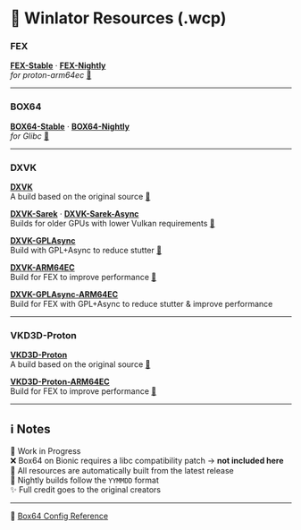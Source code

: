 # 🤖 **Winlator Resources (.wcp)**<br>

### FEX
[**FEX-Stable**](https://github.com/Arihany/Winlator-Resources/releases/tag/FEX-STABLE) · [**FEX-Nightly**](https://github.com/Arihany/Winlator-Resources/releases/tag/FEX-NIGHTLY)  
_for proton-arm64ec_ [🔗](https://github.com/FEX-Emu/FEX)

---

### BOX64
[**BOX64-Stable**](https://github.com/Arihany/Winlator-Resources/releases/tag/BOX64-STABLE) · [**BOX64-Nightly**](https://github.com/Arihany/Winlator-Resources/releases/tag/BOX64-NIGHTLY)  
_for Glibc_ [🔗](https://github.com/ptitSeb/box64)

---

### DXVK
[**DXVK**](https://github.com/Arihany/Winlator-Resources/releases/tag/DXVK)  
A build based on the original source [🔗](https://github.com/doitsujin/dxvk)  

[**DXVK-Sarek**](https://github.com/Arihany/Winlator-Resources/releases/tag/DXVK-SAREK) · [**DXVK-Sarek-Async**](https://github.com/Arihany/Winlator-Resources/releases/tag/DXVK-SAREK-ASYNC)  
Builds for older GPUs with lower Vulkan requirements [🔗](https://github.com/pythonlover02/DXVK-Sarek)  

[**DXVK-GPLAsync**](https://github.com/Arihany/Winlator-Resources/releases/tag/DXVK-GPLASYNC)  
Build with GPL+Async to reduce stutter [🔗](https://gitlab.com/Ph42oN/dxvk-gplasync)  

[**DXVK-ARM64EC**](https://github.com/Arihany/Winlator-Resources/releases/tag/DXVK-ARM64EC)  
Build for FEX to improve performance [🔗](https://wiki.fex-emu.com/index.php/Development:ARM64EC)  

[**DXVK-GPLAsync-ARM64EC**](https://github.com/Arihany/Winlator-Resources/releases/tag/DXVK-GPLASYNC-ARM64EC)  
Build for FEX with GPL+Async to reduce stutter & improve performance  

---

### VKD3D-Proton
[**VKD3D-Proton**](https://github.com/Arihany/Winlator-Resources/releases/tag/VKD3D-PROTON)  
A build based on the original source [🔗](https://github.com/HansKristian-Work/vkd3d-proton)  

[**VKD3D-Proton-ARM64EC**](https://github.com/Arihany/Winlator-Resources/releases/tag/VKD3D-PROTON-ARM64EC)  
Build for FEX to improve performance [🔗](https://wiki.fex-emu.com/index.php/Development:ARM64EC)  

---

## ℹ️ Notes
🚧 Work in Progress  
❌ Box64 on Bionic requires a libc compatibility patch → **not included here**  
🤖 All resources are automatically built from the latest release  
🌙 Nightly builds follow the `YYMMDD` format  
✨ Full credit goes to the original creators  

---

🔗 [Box64 Config Reference](https://github.com/ptitSeb/box64/blob/main/system/box64.box64rc)
